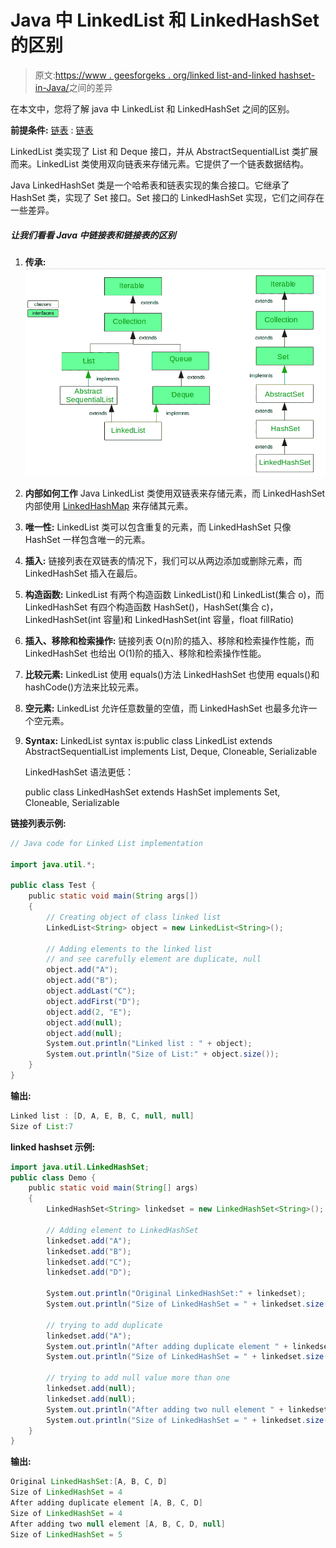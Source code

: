 # Java 中 LinkedList 和 LinkedHashSet 的区别

> 原文:[https://www . geesforgeks . org/linked list-and-linked hashset-in-Java/](https://www.geeksforgeeks.org/difference-between-linkedlist-and-linkedhashset-in-java/)之间的差异

在本文中，您将了解 java 中 LinkedList 和 LinkedHashSet 之间的区别。

**前提条件:** [链表](https://www.geeksforgeeks.org/linked-list-in-java/) : [链表](https://www.geeksforgeeks.org/linkedhashset-in-java-with-examples/)

LinkedList 类实现了 List 和 Deque 接口，并从 AbstractSequentialList 类扩展而来。LinkedList 类使用双向链表来存储元素。它提供了一个链表数据结构。

Java LinkedHashSet 类是一个哈希表和链表实现的集合接口。它继承了 HashSet 类，实现了 Set 接口。Set 接口的 LinkedHashSet 实现，它们之间存在一些差异。

##### 让我们看看 Java 中链接表和链接表的区别

1.  **传承:**
    ![](img/0d682380467d36a7ad268f88fdb54c50.png)
2.  **内部如何工作**
    Java LinkedList 类使用双链表来存储元素，而 LinkedHashSet 内部使用 [LinkedHashMap](https://www.geeksforgeeks.org/linkedhashmap-class-java-examples/) 来存储其元素。
3.  **唯一性:**
    LinkedList 类可以包含重复的元素，而 LinkedHashSet 只像 HashSet 一样包含唯一的元素。
4.  **插入:**
    链接列表在双链表的情况下，我们可以从两边添加或删除元素，而 LinkedHashSet 插入在最后。
5.  **构造函数:**
    LinkedList 有两个构造函数 LinkedList()和 LinkedList(集合 o)，而 LinkedHashSet 有四个构造函数 HashSet()，HashSet(集合 c)，LinkedHashSet(int 容量)和 LinkedHashSet(int 容量，float fillRatio)
6.  **插入、移除和检索操作:**
    链接列表 O(n)阶的插入、移除和检索操作性能，而 LinkedHashSet 也给出 O(1)阶的插入、移除和检索操作性能。
7.  **比较元素:**
    LinkedList 使用 equals()方法 LinkedHashSet 也使用 equals()和 hashCode()方法来比较元素。
8.  **空元素:**
    LinkedList 允许任意数量的空值，而 LinkedHashSet 也最多允许一个空元素。
9.  **Syntax:**
    LinkedList syntax is:public class LinkedList extends AbstractSequentialList implements List, Deque, Cloneable, Serializable

    LinkedHashSet 语法更低：

    public class LinkedHashSet extends HashSet implements Set, Cloneable, Serializable

**链接列表示例:**

```java
// Java code for Linked List implementation

import java.util.*;

public class Test {
    public static void main(String args[])
    {
        // Creating object of class linked list
        LinkedList<String> object = new LinkedList<String>();

        // Adding elements to the linked list
        // and see carefully element are duplicate, null
        object.add("A");
        object.add("B");
        object.addLast("C");
        object.addFirst("D");
        object.add(2, "E");
        object.add(null);
        object.add(null);
        System.out.println("Linked list : " + object);
        System.out.println("Size of List:" + object.size());
    }
}
```

**输出:**

```java
Linked list : [D, A, E, B, C, null, null]
Size of List:7

```

**linked hashset 示例:**

```java
import java.util.LinkedHashSet;
public class Demo {
    public static void main(String[] args)
    {
        LinkedHashSet<String> linkedset = new LinkedHashSet<String>();

        // Adding element to LinkedHashSet
        linkedset.add("A");
        linkedset.add("B");
        linkedset.add("C");
        linkedset.add("D");

        System.out.println("Original LinkedHashSet:" + linkedset);
        System.out.println("Size of LinkedHashSet = " + linkedset.size());

        // trying to add duplicate
        linkedset.add("A");
        System.out.println("After adding duplicate element " + linkedset);
        System.out.println("Size of LinkedHashSet = " + linkedset.size());

        // trying to add null value more than one
        linkedset.add(null);
        linkedset.add(null);
        System.out.println("After adding two null element " + linkedset);
        System.out.println("Size of LinkedHashSet = " + linkedset.size());
    }
}
```

**输出:**

```java
Original LinkedHashSet:[A, B, C, D]
Size of LinkedHashSet = 4
After adding duplicate element [A, B, C, D]
Size of LinkedHashSet = 4
After adding two null element [A, B, C, D, null]
Size of LinkedHashSet = 5

```